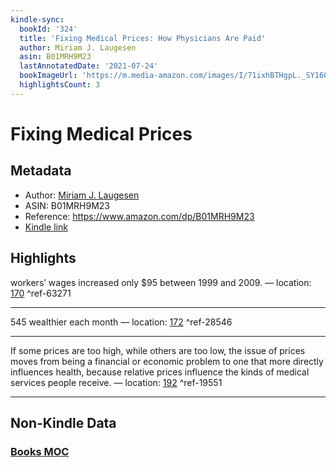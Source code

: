 ```yaml
---
kindle-sync:
  bookId: '324'
  title: 'Fixing Medical Prices: How Physicians Are Paid'
  author: Miriam J. Laugesen
  asin: B01MRH9M23
  lastAnnotatedDate: '2021-07-24'
  bookImageUrl: 'https://m.media-amazon.com/images/I/71ixhBTHgpL._SY160.jpg'
  highlightsCount: 3
---
```

# Fixing Medical Prices
## Metadata
* Author: [Miriam J. Laugesen](https://www.amazon.comundefined)
* ASIN: B01MRH9M23
* Reference: https://www.amazon.com/dp/B01MRH9M23
* [Kindle link](kindle://book?action=open&asin=B01MRH9M23)

## Highlights
workers’ wages increased only $95 between 1999 and 2009. — location: [170](kindle://book?action=open&asin=B01MRH9M23&location=170) ^ref-63271

---
545 wealthier each month — location: [172](kindle://book?action=open&asin=B01MRH9M23&location=172) ^ref-28546

---
If some prices are too high, while others are too low, the issue of prices moves from being a financial or economic problem to one that more directly influences health, because relative prices influence the kinds of medical services people receive. — location: [192](kindle://book?action=open&asin=B01MRH9M23&location=192) ^ref-19551

---
## Non-Kindle Data
### [Books MOC](Books%20MOC.md)
